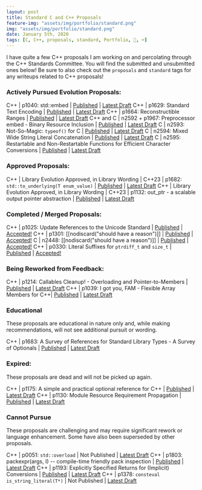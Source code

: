 ```yaml
---
layout: post
title: Standard C and C++ Proposals
feature-img: "assets/img/portfolio/standard.png"
img: "assets/img/portfolio/standard.png"
date: January 5th, 2020
tags: [C, C++, proposals, standard, Portfolio, 🚌, ⌨️]
---
```


I have quite a few C++ proposals I am working on and percolating through the C++ Standards Committee. You will find the submitted and unsubmitted ones below! Be sure to also check out the `proposals` and `standard` tags for any writeups related to C++ proposals!


### Actively Pursued Evolution Proposals:

C++       | p1040: std::embed | [Published](https://wg21.link/p1040) | [Latest Draft](/_vendor/future_cxx/papers/d1040.html)
C++       | p1629: Standard Text Encoding | [Published](https://wg21.link/p1629) | [Latest Draft](/_vendor/future_cxx/papers/d1629.html)
C++       | p1664: Reconstructible Ranges | [Published](https://wg21.link/p1664) | [Latest Draft](/_vendor/future_cxx/papers/d1664.html)
C++ and C | n2592 + p1967: Preprocessor embed - Binary Resource Inclusion | [Published](https://wg21.link/p1967) | [Latest Draft](/_vendor/future_cxx/papers/source/n2592)
C         | n2593: Not-So-Magic: `typeof()` for C | [Published](http://www.open-std.org/jtc1/sc22/wg14/www/docs/n2593.htm) | [Latest Draft](/_vendor/future_cxx/papers/source/n2593)
C         | n2594: Mixed Wide String Literal Concatenation | [Published](http://www.open-std.org/jtc1/sc22/wg14/www/docs/n2594.htm) | [Latest Draft](/_vendor/future_cxx/papers/source/n2594)
C         | n2595: Restartable and Non-Restartable Functions for Efficient Character Conversions | [Published](http://www.open-std.org/jtc1/sc22/wg14/www/docs/n2595.pdf) | [Latest Draft](/_vendor/future_cxx/papers/source/n2595)


### Approved Proposals:

C++ | Library Evolution Approved, in Library Wording | C++23 | p1682: `std::to_underlying(T enum_value)` | [Published](https://wg21.link/p1682) | [Latest Draft](/_vendor/future_cxx/papers/d1682.html)
C++ | Library Evolution Approved, in Library Wording | C++23 | p1132: out_ptr - a scalable output pointer abstraction | [Published](https://wg21.link/p1132) | [Latest Draft](/_vendor/future_cxx/papers/d1132.html)


### Completed / Merged Proposals:

C++ | p1025: Update References to the Unicode Standard | [Published](https://wg21.link/p1025) | [Accepted!](https://wg21.link/p1025)
C++ | p1301: [[nodiscard("should have a reason")]] | [Published](https://wg21.link/p1301) | [Accepted!](/_vendor/future_cxx/papers/d1301.html)
C   | n2448: [[nodiscard("should have a reason")]] | [Published](http://www.open-std.org/jtc1/sc22/wg14/www/docs/n2448.pdf) | [Accepted!](/_vendor/future_cxx/papers/source/n2448)
C++ | p0330: Literal Suffixes for `ptrdiff_t` and `size_t` | [Published](https://wg21.link/p0330) | [Accepted!](/_vendor/future_cxx/papers/d0330.html)


### Being Reworked from Feedback:

C++ | p1214: Callables Cleanup! - Overloading and Pointer-to-Members | [Published](https://wg21.link/p1214) | [Latest Draft](/_vendor/future_cxx/papers/d1214.html)
C++ | p1039: I got you, FAM - Flexible Array Members for C++| [Published](https://wg21.link/p1039) | [Latest Draft](/_vendor/future_cxx/papers/d1039.html)


### Educational

These proposals are educational in nature only and, while making recommendations, will not see additional pursuit or wording.

C++ | p1683: A Survey of References for Standard Library Types - A Survey of Optionals | [Published](https://wg21.link/p1683) | [Latest Draft](/_vendor/future_cxx/papers/d1683.html)


### Expired:

These proposals are dead and will not be picked up again.


C++ | p1175: A simple and practical optional reference for C++ | [Published](https://wg21.link/p1175) | [Latest Draft](/_vendor/future_cxx/papers/d1175.html)
C++ | p1130: Module Resource Requirement Propagation | [Published](https://wg21.link/p1130) | [Latest Draft](https://thephd.github.io/_vendor/future_cxx/papers/d1130.html)


### Cannot Pursue

These proposals are challenging and may require significant rework or language enhancement. Some have also been superseded by other proposals.

C++ | p0051: `std::overload` | Not Published | [Latest Draft](/_vendor/future_cxx/papers/d0051.html)
C++ | p1803: packexpr(args, I) -- compile-time friendly pack inspection | [Published](https://wg21.link/p1803) | [Latest Draft](/_vendor/future_cxx/papers/d1803.html)
C++ | p1193: Explicitly Specified Returns for (Implicit) Conversions | [Published](https://wg21.link/p1193) | [Latest Draft](/_vendor/future_cxx/papers/d1193.html)
C++ | p1378: `consteval is_string_literal(T*)` | Not Published | [Latest Draft](/_vendor/future_cxx/papers/d1378.html)
